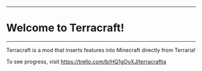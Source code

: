 -------------------------------
# Welcome to Terracraft!
-------------------------------

Terracraft is a mod that inserts features into Minecraft directly from Terraria!

To see progress, visit https://trello.com/b/HQ1gOyXJ/terracraftia
